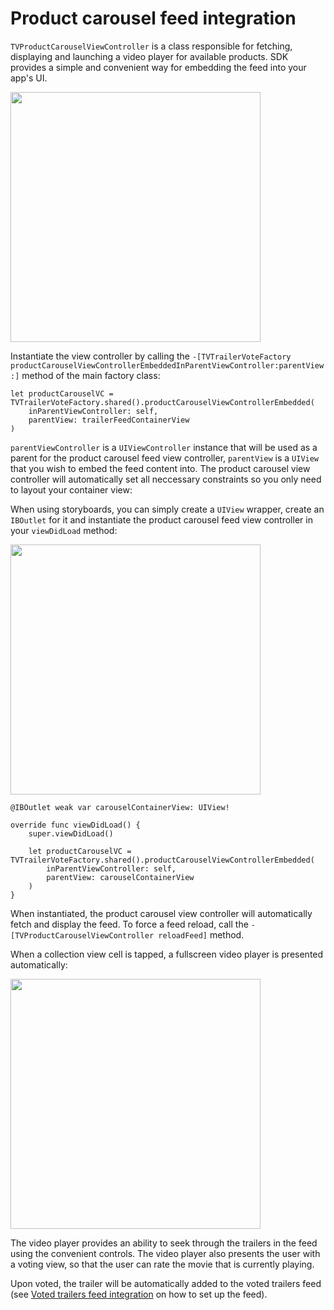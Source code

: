 # Product carousel feed integration

`TVProductCarouselViewController` is a class responsible for fetching, displaying and launching a video player for available products. SDK provides a simple and convenient way for embedding the feed into your app's UI.

<img src="img/img_product_carousel.png" width=400/>

Instantiate the view controller by calling the `-[TVTrailerVoteFactory productCarouselViewControllerEmbeddedInParentViewController:parentView:]` method of the main factory class:

```
let productCarouselVC = TVTrailerVoteFactory.shared().productCarouselViewControllerEmbedded(
    inParentViewController: self,
    parentView: trailerFeedContainerView
)
```

`parentViewController` is a `UIViewController` instance that will be used as a parent for the product carousel feed view controller, `parentView` is a `UIView` that you wish to embed the feed content into. The product carousel view controller will automatically set all neccessary constraints so you only need to layout your container view:

When using storyboards, you can simply create a `UIView` wrapper, create an `IBOutlet` for it and instantiate the product carousel feed view controller in your `viewDidLoad` method:

<img src="img/img_product_carousel_container.jpg" width=400/>

```
@IBOutlet weak var carouselContainerView: UIView!

override func viewDidLoad() {
    super.viewDidLoad()

    let productCarouselVC = TVTrailerVoteFactory.shared().productCarouselViewControllerEmbedded(
        inParentViewController: self,
        parentView: carouselContainerView
    )
}
```

When instantiated, the product carousel view controller will automatically fetch and display the feed. To force a feed reload, call the `-[TVProductCarouselViewController reloadFeed]` method.

When a collection view cell is tapped, a fullscreen video player is presented automatically:

<img src="img/img_video_player.jpg" width=400/>

The video player provides an ability to seek through the trailers in the feed using the convenient controls. The video player also presents the user with a voting view, so that the user can rate the movie that is currently playing.

Upon voted, the trailer will be automatically added to the voted trailers feed (see <a href="voted-trailers-feed-integration.html">Voted trailers feed integration</a> on how to set up the feed).
